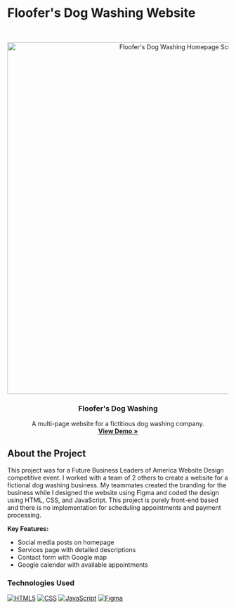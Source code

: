 # Floofer's Dog Washing Website

<br />
<p align="center">
  <a href="https://sososammy.com/dog-washing-business/">
    <img width="800" alt="Floofer's Dog Washing Homepage Screenshot" src="https://github.com/user-attachments/assets/de228b84-0a65-4873-8cc1-1ab0a9bf6a1e" />
  </a>

  <h3 align="center">Floofer's Dog Washing</h3>

  <p align="center">
    A multi-page website for a fictitious dog washing company.
    <br />
    <a href="https://sososammy.com/dog-washing-business/index.html"><strong>View Demo »</strong></a>
  </p>
</p>

## About the Project

This project was for a Future Business Leaders of America Website Design competitive event. I worked with a team of 2 others to create a website for a fictional dog washing business. My teammates created the branding for the business while I designed the website using Figma and coded the design using HTML, CSS, and JavaScript. This project is purely front-end based and there is no implementation for scheduling appointments and payment processing.

**Key Features:**
* Social media posts on homepage
* Services page with detailed descriptions
* Contact form with Google map
* Google calendar with available appointments

### Technologies Used

[![HTML5][HTML5-shield]][HTML5-url]
[![CSS][CSS-shield]][CSS-url]
[![JavaScript][JavaScript-shield]][JavaScript-url]
[![Figma][Figma-shield]][Figma-url]

[HTML5-shield]: https://img.shields.io/badge/HTML5-E34F26?style=for-the-badge&logo=html5&logoColor=white
[HTML5-url]: https://developer.mozilla.org/en-US/docs/Web/HTML
[CSS-shield]: https://img.shields.io/badge/CSS-663399?style=for-the-badge&logo=css&logoColor=white
[CSS-url]: https://developer.mozilla.org/en-US/docs/Web/CSS
[JavaScript-shield]: https://img.shields.io/badge/JavaScript-F7DF1E?style=for-the-badge&logo=javascript&logoColor=black
[JavaScript-url]: https://developer.mozilla.org/en-US/docs/Web/JavaScript
[Figma-shield]: https://img.shields.io/badge/Figma-F24E1E?style=for-the-badge&logo=figma&logoColor=white
[Figma-url]: https://www.figma.com/

